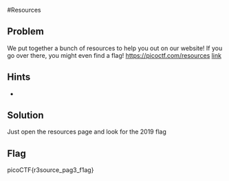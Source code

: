 #Resources

## Problem

We put together a bunch of resources to help you out on our website! If you go over there, you might even find a flag! https://picoctf.com/resources [link](https://picoctf.com/resources)

## Hints

-

## Solution

Just open the resources page and look for the 2019 flag

## Flag

picoCTF{r3source\_pag3\_f1ag}
